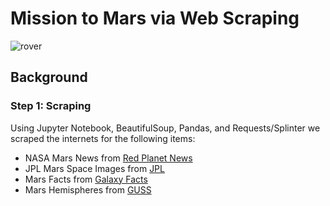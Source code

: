 # Mission to Mars via Web Scraping

![rover](Images/mars_rover_nasa.png)

## Background

### Step 1: Scraping

Using Jupyter Notebook, BeautifulSoup, Pandas, and Requests/Splinter we scraped the internets for the following items:
- NASA Mars News from [Red Planet News](https://redplanetscience.com)
- JPL Mars Space Images from [JPL](https://spaceimages-mars.com)
- Mars Facts from [Galaxy Facts](https://galaxyfacts-mars.com)
- Mars Hemispheres from [GUSS](https://marshemispheres.com)

